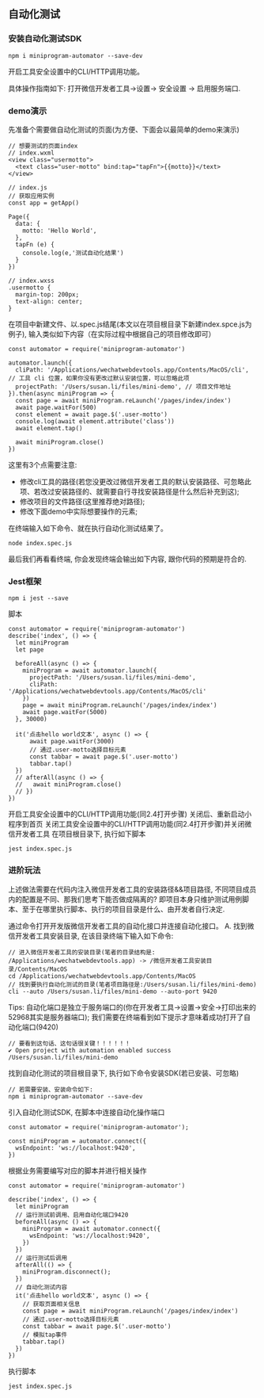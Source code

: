 ## 自动化测试

###  安装自动化测试SDK

~~~
npm i miniprogram-automator --save-dev
~~~

开启工具安全设置中的CLI/HTTP调用功能。

具体操作指南如下: 打开微信开发者工具->设置-> 安全设置 -> 启用服务端口.

### demo演示

先准备个需要做自动化测试的页面(为方便、下面会以最简单的demo来演示)

~~~
// 想要测试的页面index
// index.wxml
<view class="usermotto">
  <text class="user-motto" bind:tap="tapFn">{{motto}}</text>
</view>

// index.js
// 获取应用实例
const app = getApp()

Page({
  data: {
    motto: 'Hello World',
  },
  tapFn (e) {
    console.log(e,'测试自动化结果')
  }
})

// index.wxss
.usermotto {
  margin-top: 200px;
  text-align: center;
}
~~~

在项目中新建文件、以.spec.js结尾(本文以在项目根目录下新建index.spce.js为例子), 输入类似如下内容（在实际过程中根据自己的项目修改即可）

~~~
const automator = require('miniprogram-automator')

automator.launch({
  cliPath: '/Applications/wechatwebdevtools.app/Contents/MacOS/cli', // 工具 cli 位置，如果你没有更改过默认安装位置，可以忽略此项
  projectPath: '/Users/susan.li/files/mini-demo', // 项目文件地址
}).then(async miniProgram => {
  const page = await miniProgram.reLaunch('/pages/index/index')
  await page.waitFor(500)
  const element = await page.$('.user-motto')
  console.log(await element.attribute('class'))
  await element.tap()

  await miniProgram.close()
})
~~~

这里有3个点需要注意:

- 修改cli工具的路径(若您没更改过微信开发者工具的默认安装路径、可忽略此项、若改过安装路径的、就需要自行寻找安装路径是什么然后补充到这);
- 修改项目的文件路径(这里推荐绝对路径);
- 修改下面demo中实际想要操作的元素;

在终端输入如下命令、就在执行自动化测试结果了。

~~~
node index.spec.js
~~~

最后我们再看看终端, 你会发现终端会输出如下内容, 跟你代码的预期是符合的.

### Jest框架

~~~
npm i jest --save
~~~

脚本

~~~
const automator = require('miniprogram-automator')
describe('index', () => {
  let miniProgram
  let page

  beforeAll(async () => {
    miniProgram = await automator.launch({
      projectPath: '/Users/susan.li/files/mini-demo',
      cliPath: '/Applications/wechatwebdevtools.app/Contents/MacOS/cli'
    })
    page = await miniProgram.reLaunch('/pages/index/index')
    await page.waitFor(5000)
  }, 30000)

  it('点击hello world文本', async () => {
      await page.waitFor(3000)
      // 通过.user-motto选择目标元素
      const tabbar = await page.$('.user-motto')
      tabbar.tap()
  })
  // afterAll(async () => {
  //   await miniProgram.close()
  // })
})
~~~

开启工具安全设置中的CLI/HTTP调用功能(同2.4打开步骤)
关闭后、重新启动小程序到首页
关闭工具安全设置中的CLI/HTTP调用功能(同2.4打开步骤)并关闭微信开发者工具
在项目根目录下, 执行如下脚本

~~~
jest index.spec.js
~~~

### 进阶玩法

上述做法需要在代码内注入微信开发者工具的安装路径&&项目路径, 不同项目成员内的配置是不同、那我们思考下能否做成隔离的?
即项目本身只维护测试用例脚本、至于在哪里执行脚本、执行的项目目录是什么、由开发者自行决定.

通过命令打开开发版微信开发者工具的自动化接口并连接自动化接口。 A. 找到微信开发者工具安装目录, 在该目录终端下输入如下命令:

~~~
// 进入微信开发者工具的安装目录(笔者的目录结构是: /Applications/wechatwebdevtools.app) -> /微信开发者工具安装目录/Contents/MacOS
cd /Applications/wechatwebdevtools.app/Contents/MacOS
// 找到要执行自动化测试的目录(笔者项目路径是:/Users/susan.li/files/mini-demo)
cli --auto /Users/susan.li/files/mini-demo --auto-port 9420
~~~

Tips: 自动化端口是独立于服务端口的(你在开发者工具->设置->安全->打印出来的52968其实是服务器端口); 我们需要在终端看到如下提示才意味着成功打开了自动化端口(9420)

~~~
// 要看到这句话、这句话很关键！！！！！！
✔ Open project with automation enabled success /Users/susan.li/files/mini-demo
~~~

找到自动化测试的项目根目录下, 执行如下命令安装SDK(若已安装、可忽略)

~~~
// 若需要安装、安装命令如下:
npm i miniprogram-automator --save-dev
~~~

引入自动化测试SDK, 在脚本中连接自动化操作端口

~~~
const automator = require('miniprogram-automator');

const miniProgram = automator.connect({
  wsEndpoint: 'ws://localhost:9420',
})
~~~

根据业务需要编写对应的脚本并进行相关操作

~~~
const automator = require('miniprogram-automator')

describe('index', () => {
  let miniProgram
  // 运行测试前调用、启用自动化端口9420
  beforeAll(async () => {
    miniProgram = await automator.connect({
      wsEndpoint: 'ws://localhost:9420',
    })
  })
  // 运行测试后调用
  afterAll(() => {
    miniProgram.disconnect();
  })
  // 自动化测试内容
  it('点击hello world文本', async () => {
    // 获取页面相关信息
    const page = await miniProgram.reLaunch('/pages/index/index')
    // 通过.user-motto选择目标元素
    const tabbar = await page.$('.user-motto')
    // 模拟tap事件
    tabbar.tap()
  })
})
~~~

执行脚本

~~~
jest index.spec.js
~~~